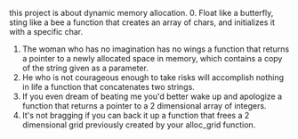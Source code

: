 this project is about dynamic memory allocation.
0. Float like a butterfly, sting like a bee 
a function that creates an array of chars, and initializes it with a specific char.
1. The woman who has no imagination has no wings
a function that returns a pointer to a newly allocated space in memory, which contains a copy of the string given as a parameter.
2. He who is not courageous enough to take risks will accomplish nothing in life
a function that concatenates two strings.
3. If you even dream of beating me you'd better wake up and apologize 
a function that returns a pointer to a 2 dimensional array of integers.
4. It's not bragging if you can back it up 
a function that frees a 2 dimensional grid previously created by your alloc_grid function.
